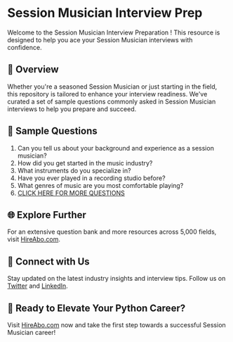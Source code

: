 # Session Musician Interview Prep

Welcome to the Session Musician Interview Preparation ! This resource is designed to help you ace your Session Musician interviews with confidence.

## 🚀 Overview

Whether you're a seasoned Session Musician or just starting in the field, this repository is tailored to enhance your interview readiness. We've curated a set of sample questions commonly asked in Session Musician interviews to help you prepare and succeed.

## 📝 Sample Questions

1. Can you tell us about your background and experience as a session musician?
2. How did you get started in the music industry?
3. What instruments do you specialize in?
4. Have you ever played in a recording studio before?
5. What genres of music are you most comfortable playing?
6. [CLICK HERE FOR MORE QUESTIONS](https://hireabo.com/job/16_1_9/Session%20Musician)

## 🌐 Explore Further

For an extensive question bank and more resources across 5,000 fields, visit [HireAbo.com](https://www.hireabo.com).

## 📱 Connect with Us

Stay updated on the latest industry insights and interview tips. Follow us on [Twitter](https://twitter.com/hireabo) and [LinkedIn](https://www.linkedin.com/in/hire-abo-3609972a8/).

## 🚀 Ready to Elevate Your Python Career?

Visit [HireAbo.com](https://www.hireabo.com) now and take the first step towards a successful Session Musician career!